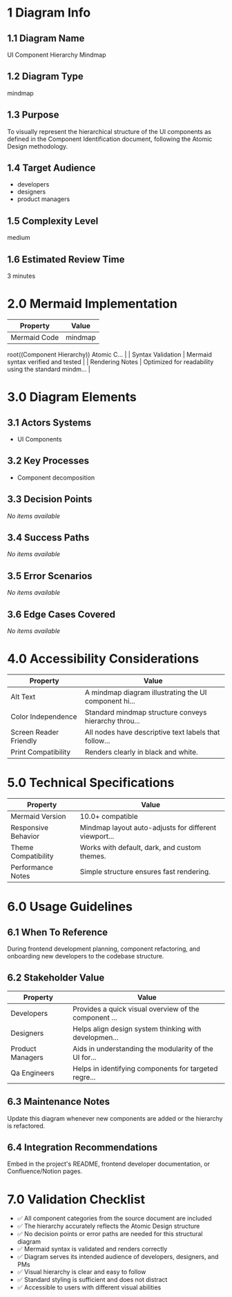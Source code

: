# 1 Diagram Info

## 1.1 Diagram Name

UI Component Hierarchy Mindmap

## 1.2 Diagram Type

mindmap

## 1.3 Purpose

To visually represent the hierarchical structure of the UI components as defined in the Component Identification document, following the Atomic Design methodology.

## 1.4 Target Audience

- developers
- designers
- product managers

## 1.5 Complexity Level

medium

## 1.6 Estimated Review Time

3 minutes

# 2.0 Mermaid Implementation

| Property | Value |
|----------|-------|
| Mermaid Code | mindmap
  root((Component Hierarchy))
    Atomic C... |
| Syntax Validation | Mermaid syntax verified and tested |
| Rendering Notes | Optimized for readability using the standard mindm... |

# 3.0 Diagram Elements

## 3.1 Actors Systems

- UI Components

## 3.2 Key Processes

- Component decomposition

## 3.3 Decision Points

*No items available*

## 3.4 Success Paths

*No items available*

## 3.5 Error Scenarios

*No items available*

## 3.6 Edge Cases Covered

*No items available*

# 4.0 Accessibility Considerations

| Property | Value |
|----------|-------|
| Alt Text | A mindmap diagram illustrating the UI component hi... |
| Color Independence | Standard mindmap structure conveys hierarchy throu... |
| Screen Reader Friendly | All nodes have descriptive text labels that follow... |
| Print Compatibility | Renders clearly in black and white. |

# 5.0 Technical Specifications

| Property | Value |
|----------|-------|
| Mermaid Version | 10.0+ compatible |
| Responsive Behavior | Mindmap layout auto-adjusts for different viewport... |
| Theme Compatibility | Works with default, dark, and custom themes. |
| Performance Notes | Simple structure ensures fast rendering. |

# 6.0 Usage Guidelines

## 6.1 When To Reference

During frontend development planning, component refactoring, and onboarding new developers to the codebase structure.

## 6.2 Stakeholder Value

| Property | Value |
|----------|-------|
| Developers | Provides a quick visual overview of the component ... |
| Designers | Helps align design system thinking with developmen... |
| Product Managers | Aids in understanding the modularity of the UI for... |
| Qa Engineers | Helps in identifying components for targeted regre... |

## 6.3 Maintenance Notes

Update this diagram whenever new components are added or the hierarchy is refactored.

## 6.4 Integration Recommendations

Embed in the project's README, frontend developer documentation, or Confluence/Notion pages.

# 7.0 Validation Checklist

- ✅ All component categories from the source document are included
- ✅ The hierarchy accurately reflects the Atomic Design structure
- ✅ No decision points or error paths are needed for this structural diagram
- ✅ Mermaid syntax is validated and renders correctly
- ✅ Diagram serves its intended audience of developers, designers, and PMs
- ✅ Visual hierarchy is clear and easy to follow
- ✅ Standard styling is sufficient and does not distract
- ✅ Accessible to users with different visual abilities

